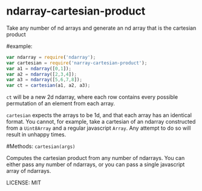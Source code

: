 # ndarray-cartesian-product
Take any number of nd arrays and generate an nd array that is the cartesian product

#example:
```javascript
var ndarray = require('ndarray');
var cartesian = require('narray-cartesian-product');
var a1 = ndarray([0,1]);
var a2 = ndarray([2,3,4]);
var a3 = ndarray([5,6,7,8]);
var ct = cartesian(a1, a2, a3);
```
`ct` will be a new 2d ndarray, where each row contains every possible permutation of an element from each array.

`cartesian` expects the arrays to be 1d, and that each array has an identical format. You cannot, for example, take a cartesian of an ndarray constructed from a `Uint8Array` and a regular javascript `Array`. Any attempt to do so will result in unhappy times.

#Methods:
`cartesian(args)`

Computes the cartesian product from any number of ndarrays. You can either pass any number of ndarrays, or you can pass a single javascript array of ndarrays.

LICENSE: MIT
